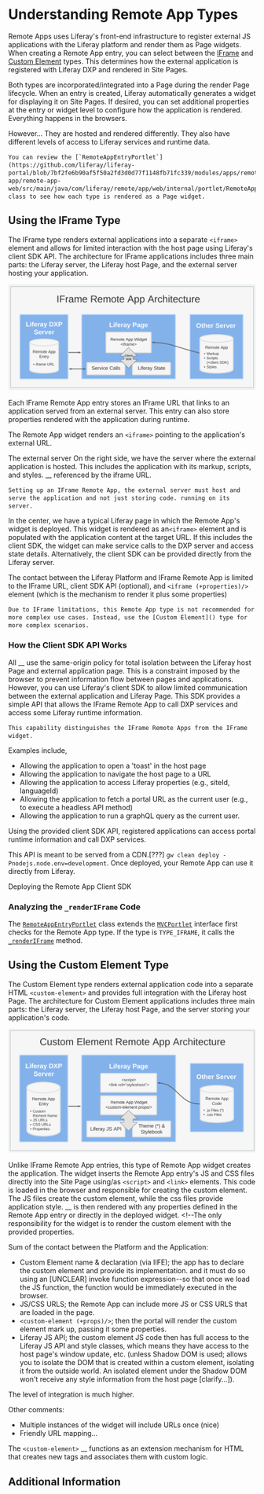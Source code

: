 # Understanding Remote App Types

Remote Apps uses Liferay's front-end infrastructure to register external JS applications with the Liferay platform and render them as Page widgets. When creating a Remote App entry, you can select between the [IFrame](#using-the-iframe-type) and [Custom Element](#using-the-custom-element-type) types. This determines how the external application is registered with Liferay DXP and rendered in Site Pages.

Both types are incorporated/integrated into a Page during the render Page lifecycle.
When an entry is created, Liferay automatically generates a widget for displaying it on Site Pages. If desired, you can set additional properties at the entry or widget level to configure how the application is rendered.
Everything happens in the browsers.

<!-- Q: Should I note that Liferay automatically generates some OSGi details for each Remote App entry? -->

However...
They are hosted and rendered differently. They also have different levels of access to Liferay services and runtime data.

```{note}
You can review the [`RemoteAppEntryPortlet`](https://github.com/liferay/liferay-portal/blob/7bf2fe6b90af5f50a2fd3d0d77f1148fb71fc339/modules/apps/remote-app/remote-app-web/src/main/java/com/liferay/remote/app/web/internal/portlet/RemoteAppEntryPortlet.java) class to see how each type is rendered as a Page widget.
```

## Using the IFrame Type

The IFrame type renders external applications into a separate `<iframe>` element and allows for limited interaction with the host page using Liferay's client SDK API. The architecture for IFrame applications includes three main parts: the Liferay server, the Liferay host Page, and the external server hosting your application.

![](./understanding-remote-app-types/images/01.png)

Each IFrame Remote App entry stores an IFrame URL that links to an application served from an external server. This entry can also store properties rendered with the application during runtime.

The Remote App widget renders an `<iframe>` pointing to the application's external URL.

The external server On the right side, we have the server where the external application is hosted. This includes the application with its markup, scripts, and styles. __ referenced by the iframe URL.

```{note}
Setting up an IFrame Remote App, the external server must host and serve the application and not just storing code. running on its server.
```

In the center, we have a typical Liferay page in which the Remote App's widget is deployed. This widget is rendered as an`<iframe>` element and is populated with the application content at the target URL. If this includes the client SDK, the widget can make service calls to the DXP server and access state details. Alternatively, the client SDK can be provided directly from the Liferay server.

The contact between the Liferay Platform and IFrame Remote App is limited to the IFrame URL, client SDK API (optional), and `<iframe (+properties)/>` element (which is the mechanism to render it plus some properties)

```{tip}
Due to IFrame limitations, this Remote App type is not recommended for more complex use cases. Instead, use the [Custom Element]() type for more complex scenarios.
```

### How the Client SDK API Works

All __ use the same-origin policy for total isolation between the Liferay host Page and external application page. This is a constraint imposed by the browser to prevent information flow between pages and applications. However, you can use Liferay's client SDK to allow limited communication between the external application and Liferay Page. This SDK provides a simple API that allows the IFrame Remote App to call DXP services and access some Liferay runtime information.

```{note}
This capability distinguishes the IFrame Remote Apps from the IFrame widget.
```

Examples include,

* Allowing the application to open a 'toast' in the host page
* Allowing the application to navigate the host page to a URL
* Allowing the application to access Liferay properties (e.g., siteId, languageId)
* Allowing the application to fetch a portal URL as the current user (e.g., to execute a headless API method)
* Allowing the application to run a graphQL query as the current user.

Using the provided client SDK API, registered applications can access portal runtime information and call DXP services.

This API is meant to be served from a CDN.[???] <!-- * If you want to serve it directly from Liferay, you'd have to manually deployed it to liferay. ([`modules/apps/remote-app/remote-app-client-js`](https://github.com/liferay/liferay-portal/tree/master/modules/apps/remote-app/remote-app-client-js)) * The entry point is `window.__LIFERAY_REMOTE_APP_SDK__`-->`gw clean deploy -Pnodejs.node.env=development`. Once deployed, your Remote App can use it directly from Liferay.

Deploying the Remote App Client SDK

<!-- Q Will users always have to deploy the client SDK to the Liferay server?-->

### Analyzing the `_renderIFrame` Code

The [`RemoteAppEntryPortlet`](https://github.com/liferay/liferay-portal/blob/7bf2fe6b90af5f50a2fd3d0d77f1148fb71fc339/modules/apps/remote-app/remote-app-web/src/main/java/com/liferay/remote/app/web/internal/portlet/RemoteAppEntryPortlet.java) class extends the [`MVCPortlet`]() interface first checks for the Remote App type. If the type is `TYPE_IFRAME`, it calls the [`_renderIFrame`](https://github.com/liferay/liferay-portal/blob/7bf2fe6b90af5f50a2fd3d0d77f1148fb71fc339/modules/apps/remote-app/remote-app-web/src/main/java/com/liferay/remote/app/web/internal/portlet/RemoteAppEntryPortlet.java#L166-L210) method.

## Using the Custom Element Type

The Custom Element type renders external application code into a separate HTML `<custom-element>` and provides full integration with the Liferay host Page. The architecture for Custom Element applications includes three main parts: the Liferay server, the Liferay host Page, and the server storing your application's code.
<!-- The Custom Element type renders the application as an HTML custom element (`<custom-element>`) within a Site Page, without needing an `<iframe>` element. -->

![](./understanding-remote-app-types/images/02.png)

<!-- Rather than having an app hosted in a different server, what we have is code stored in a different server. -->

Unlike IFrame Remote App entries, this type of Remote App widget creates the application. The widget inserts the Remote App entry's JS and CSS files directly into the Site Page using/as `<script>` and `<link>` elements. This code is loaded in the browser and responsible for creating the custom element. The JS files create the custom element, while the css files provide application style. __ is then rendered with any properties defined in the Remote App entry or directly in the deployed widget.  <!--The only responsibility for the widget is to render the custom element with the provided properties.

Sum of the contact between the Platform and the Application:

* Custom Element name & declaration (via IIFE); the app has to declare the custom element and provide its implementation. and it must do so using an [UNCLEAR] invoke function expression--so that once we load the JS function, the function would be immediately executed in the browser.
* JS/CSS URLS; the Remote App can include more JS or CSS URLS that are loaded in the page.
* `<custom-element (+props)/>`; then the portal will render the custom element mark up, passing it some properties.
* Liferay JS API; the custom element JS code then has full access to the Liferay JS API and style classes, which means they have access to the host page's window update, etc. (unless Shadow DOM is used; allows you to isolate the DOM that is created within a custom element, isolating it from the outside world. An isolated element  under the Shadow DOM won't receive any style information from the host page [clarify...]).

The level of integration is much higher.

Other comments:

* Multiple instances of the widget will include URLs once (nice)
* Friendly URL mapping...

The `<custom-element>` __ functions as an extension mechanism for HTML that creates new tags and associates them with custom logic.



## Additional Information

